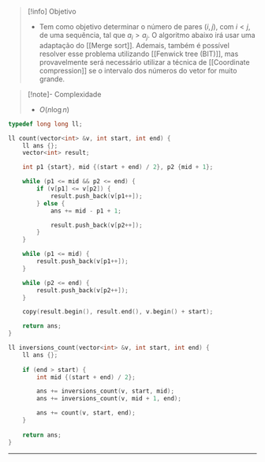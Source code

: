 > [!info] Objetivo
> - Tem como objetivo determinar o número de pares $(i, j)$, com $i < j$, de uma sequência, tal que $a_i > a_j$. O algoritmo abaixo irá usar uma adaptação do [[Merge sort]]. Ademais, também é possível resolver esse problema utilizando [[Fenwick tree (BIT)]], mas provavelmente será necessário utilizar a técnica de  [[Coordinate compression]] se o intervalo dos números do vetor for muito grande.

> [!note]- Complexidade
> - $O(n \log n)$

```cpp
typedef long long ll;

ll count(vector<int> &v, int start, int end) {
	ll ans {};
    vector<int> result;

    int p1 {start}, mid {(start + end) / 2}, p2 {mid + 1};

    while (p1 <= mid && p2 <= end) {
        if (v[p1] <= v[p2]) {
            result.push_back(v[p1++]);
        } else {
			ans += mid - p1 + 1;

            result.push_back(v[p2++]);
        }
    }

    while (p1 <= mid) {
        result.push_back(v[p1++]);
    }

    while (p2 <= end) {
        result.push_back(v[p2++]);
    }

    copy(result.begin(), result.end(), v.begin() + start);

	return ans;
}

ll inversions_count(vector<int> &v, int start, int end) {
    ll ans {};
    
    if (end > start) {
        int mid {(start + end) / 2};

        ans += inversions_count(v, start, mid);
        ans += inversions_count(v, mid + 1, end);

        ans += count(v, start, end);
    }
    
    return ans;
}
```

---